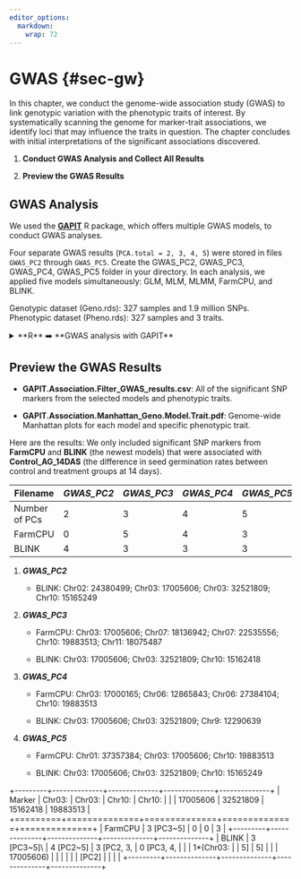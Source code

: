 ```yaml
---
editor_options: 
  markdown: 
    wrap: 72
---
```


# GWAS {#sec-gw}

<div class="rmdtip">
<p>In this chapter, we conduct the genome-wide association study (GWAS)
to link genotypic variation with the phenotypic traits of interest. By
systematically scanning the genome for marker-trait associations, we
identify loci that may influence the traits in question. The chapter
concludes with initial interpretations of the significant associations
discovered.</p>
</div>

1.  **Conduct GWAS Analysis and Collect All Results**

2.  **Preview the GWAS Results**

## **GWAS Analysis**

We used the [**GAPIT**](https://zzlab.net/GAPIT/gapit_help_document.pdf)
R package, which offers multiple GWAS models, to conduct GWAS analyses.

Four separate GWAS results (`PCA.total = 2, 3, 4, 5`) were stored in
files `GWAS_PC2` through `GWAS_PC5`. Create the GWAS_PC2, GWAS_PC3,
GWAS_PC4, GWAS_PC5 folder in your directory. In each analysis, we
applied five models simultaneously: GLM, MLM, MLMM, FarmCPU, and BLINK.

<div class="rmdnote">
<p>Genotypic dataset (Geno.rds): 327 samples and 1.9 million SNPs.
Phenotypic dataset (Pheno.rds): 327 samples and 3 traits.</p>
</div>

<details>

<summary>**R** ➡️ **GWAS analysis with GAPIT** </summary>

``` r
##### R CODES #####

# Set the working directory for initial setup
setwd("...change...")

# Load genotype and phenotype data
Geno = readRDS("Geno.rds")
Pheno = readRDS("Pheno.rds") 
# 3 traits: AG_14DAS; Control_AG_14DAS; Logit_Control_AG_14DAS

# Load the GAPIT library for GWAS analysis 
install.packages("devtools")
devtools::install_github("jiabowang/GAPIT", force = TRUE)
library(GAPIT)

# Set the working directory for GWAS_PC2 analysis
setwd("...change.../GWAS_PC2")

# Perform GWAS analysis using different models and 2 principal components
GAPIT = GAPIT(
  Y = Pheno,
  G = Geno,
  model = c("GLM", "MLM", "MLMM", "FarmCPU", "Blink"),
  PCA.total = 2,
  Multiple_analysis = TRUE)

# Set the working directory for GWAS_PC3 analysis
setwd("...change.../GWAS_PC3")

# Perform GWAS analysis using different models and 3 principal components
GAPIT = GAPIT(
  Y = Pheno,
  G = Geno,
  model = c("GLM", "MLM", "MLMM", "FarmCPU", "Blink"),
  PCA.total = 3,
  Multiple_analysis = TRUE)

# Set the working directory for GWAS_PC4 analysis
setwd("...change.../GWAS_PC4")

# Perform GWAS analysis using different models and 4 principal components
GAPIT = GAPIT(
  Y = Pheno,
  G = Geno,
  model = c("GLM", "MLM", "MLMM", "FarmCPU", "Blink"),
  PCA.total = 4,
  Multiple_analysis = TRUE)

# Set the working directory for GWAS_PC5 analysis
setwd("...change.../GWAS_PC5")

# Perform GWAS analysis using different models and 5 principal components
GAPIT = GAPIT(
  Y = Pheno,
  G = Geno,
  model = c("GLM", "MLM", "MLMM", "FarmCPU", "Blink"),
  PCA.total = 5,
  Multiple_analysis = TRUE)
```

</details>

## **Preview the GWAS Results**

-   **GAPIT.Association.Filter_GWAS_results.csv**: All of the
    significant SNP markers from the selected models and phenotypic
    traits.

-   **GAPIT.Association.Manhattan_Geno.Model.Trait.pdf**: Genome-wide
    Manhattan plots for each model and specific phenotypic trait.

Here are the results: We only included significant SNP markers from
**FarmCPU** and **BLINK** (the newest models) that were associated with
**Control_AG_14DAS** (the difference in seed germination rates between
control and treatment groups at 14 days).

| Filename      | *GWAS_PC2* | *GWAS_PC3* | *GWAS_PC4* | *GWAS_PC5* |
|---------------|------------|------------|------------|------------|
| Number of PCs | 2          | 3          | 4          | 5          |
| FarmCPU       | 0          | 5          | 4          | 3          |
| BLINK         | 4          | 3          | 3          | 3          |

1.  ***GWAS_PC2***

    -   BLINK: Chr02: 24380499; Chr03: 17005606; Chr03: 32521809; Chr10:
        15165249

2.  ***GWAS_PC3***

    -   FarmCPU: Chr03: 17005606; Chr07: 18136942; Chr07: 22535556;
        Chr10: 19883513; Chr11: 18075487

    -   BLINK: Chr03: 17005606; Chr03: 32521809; Chr10: 15162418

3.  ***GWAS_PC4***

    -   FarmCPU: Chr03: 17000165; Chr06: 12865843; Chr06: 27384104;
        Chr10: 19883513

    -   BLINK: Chr03: 17005606; Chr03: 32521809; Chr9: 12290639

4.  ***GWAS_PC5***

    -   FarmCPU: Chr01: 37357384; Chr03: 17005606; Chr10: 19883513

    -   BLINK: Chr03: 17005606; Chr03: 32521809; Chr10: 15165249

+---------+--------------+--------------+--------------+--------------+
| Marker  | Chr03:       | Chr03:       | Chr10:       | Chr10:       |
|         | 17005606     | 32521809     | 15162418     | 19883513     |
+=========+==============+==============+==============+==============+
| FarmCPU | 3 [PC3\~5]   | 0            | 0            | 3            |
+---------+--------------+--------------+--------------+--------------+
| BLINK   | 3 [PC3\~5]\  | 4 [PC2\~5]   | 3 [PC2, 3,   | 0 [PC3, 4,   |
|         | 1\*(Chr03:   |              | 5]           | 5]           |
|         | 17005606)    |              |              |              |
|         | [PC2]        |              |              |              |
+---------+--------------+--------------+--------------+--------------+
